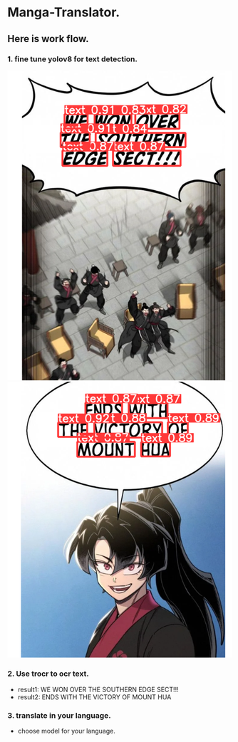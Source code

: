 # Manga-Translator.

## Here is work flow.

### 1. fine tune yolov8 for text detection.

![image](https://github.com/NawinMasterM/Manga-Translator/blob/main/images/yolo_crop1.png)
![image](https://github.com/NawinMasterM/Manga-Translator/blob/main/images/yolo_crop2.png)

### 2. Use trocr to ocr text.
- result1: WE WON OVER THE SOUTHERN EDGE SECT!!!
- result2: ENDS WITH THE VICTORY OF MOUNT HUA

### 3. translate in your language.
- choose model for your language.
